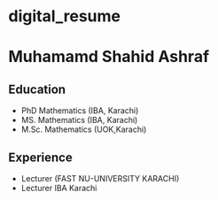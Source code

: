 # digital_resume

# Muhamamd Shahid Ashraf
## Education 
- PhD Mathematics (IBA, Karachi)
- MS. Mathematics (IBA, Karachi)
- M.Sc. Mathematics (UOK,Karachi)
## Experience 
- Lecturer (FAST NU-UNIVERSITY KARACHI)
- Lecturer IBA Karachi 

